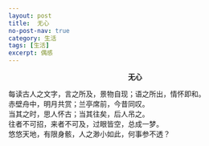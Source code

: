 ```yaml
---
layout: post
title:  无心
no-post-nav: true
category: 生活
tags: [生活]
excerpt: 偶感
---
```


**<center>无心</center>**

每读古人之文字，言之所及，景物自现；语之所出，情怀即和。  
赤壁舟中，明月共赏；兰亭席前，今昔同叹。  
当其之时，思人怀古；当其往矣，后人吊之。  
往者不可招，来者不可及，过眼皆空，总成一梦。    
悠悠天地，有限身骸，人之渺小如此，何事参不透？
